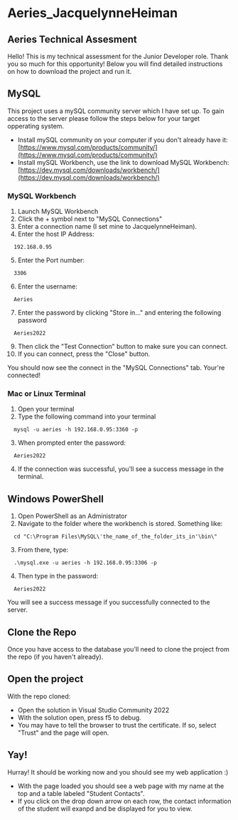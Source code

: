 # Aeries_JacquelynneHeiman
## Aeries Technical Assesment

Hello! This is my technical assessment for the Junior Developer role. Thank you so much for this opportunity! Below you will find detailed instructions on how to download the project and run it.

## MySQL
This project uses a mySQL community server which I have set up. To gain access to the server please follow the steps below for your target opperating system.

- Install mySQL community on your computer if you don't already have it: [https://www.mysql.com/products/community/](https://www.mysql.com/products/community/)
- Install mySQL Workbench, use the link to download MySQL Workbench: [https://dev.mysql.com/downloads/workbench/](https://dev.mysql.com/downloads/workbench/)

### MySQL Workbench

1. Launch MySQL Workbench
2. Click the + symbol next to "MySQL Connections"
3. Enter a connection name (I set mine to JacquelynneHeiman).
4. Enter the host IP Address:
  ```
    192.168.0.95
  ```
5. Enter the Port number:
  ```
    3306
  ```
6. Enter the username:
  ```
    Aeries
  ```
7. Enter the password by clicking "Store in..." and entering the following password
  ```
    Aeries2022
  ```   
9. Then click the "Test Connection" button to make sure you can connect.
10. If you can connect, press the "Close" button.
 
 You should now see the connect in the "MySQL Connections" tab. Your're connected!

### Mac or Linux Terminal

1. Open your terminal
2. Type the following command into your terminal
  ```
    mysql -u aeries -h 192.168.0.95:3360 -p
  ```
3. When prompted enter the password:
  ```
    Aeries2022
  ```
 4. If the connection was successful, you'll see a success message in the terminal.

## Windows PowerShell

1. Open PowerShell as an Administrator
2. Navigate to the folder where the workbench is stored. Something like:
  ```
    cd "C:\Program Files\MySQL\'the_name_of_the_folder_its_in'\bin\"
  ```
3. From there, type:
  ```
    .\mysql.exe -u aeries -h 192.168.0.95:3306 -p
  ```
4. Then type in the password:
  ```
    Aeries2022
  ```
You will see a success message if you successfully connected to the server.

## Clone the Repo
Once you have access to the database you'll need to clone the project from the repo (if you haven't already).

## Open the project
With the repo cloned:
  - Open the solution in Visual Studio Community 2022
  - With the solution open, press f5 to debug. 
  - You may have to tell the browser to trust the certificate. If so, select "Trust" and the page will open.

## Yay!
Hurray! It should be working now and you should see my web application :)

- With the page loaded you should see a web page with my name at the top and a table labeled "Student Contacts". 
- If you click on the drop down arrow on each row, the contact information of the student will exanpd and be displayed for you to view. 


  
